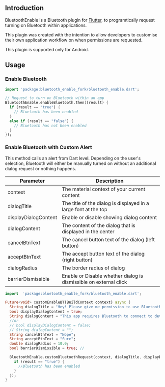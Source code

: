 ## Introduction

BluetoothEnable is a Bluetooth plugin for [Flutter](https://www.flutter.io), to programtically request turning on Bluetooth within applications. 

This plugin was created with the intention to allow developers to customise their own application workflow on when permissions are requested.

This plugin is supported only for Android.

## Usage

### Enable Bluetooth

```dart
import 'package:bluetooth_enable_fork/bluetooth_enable.dart';

// Request to turn on Bluetooth within an app
BluetoothEnable.enableBluetooth.then((result) {
  if (result == "true") {
    // Bluetooth has been enabled
  }
  else if (result == "false") {
    // Bluetooth has not been enabled
  }
});
```

### Enable Bluetooth with Custom Alert

This method calls an alert from Dart level. Depending on the user's selection, Bluetooth will either be manually turned on without an additional dialog request or nothing happens.

|Parameter       |Description                          |
|----------------|-------------------------------|
|context				 |The material context of your current content            |
|dialogTitle    		 |The title of the dialog is displayed in a large font at the top|
|displayDialogContent 	|Enable or disable showing dialog content
|dialogContent 			|The content of the dialog that is displayed in the center|
|cancelBtnText 			|The cancel button text of the dialog (left button)|
|acceptBtnText 			|The accept button text of the dialog (right button)|
|dialogRadius 			|The border radius of dialog|
|barrierDismissible 	|Enable or Disable whether dialog is dismissible on external click|


```dart
import  'package:bluetooth_enable_fork/bluetooth_enable.dart';

Future<void> customEnableBT(BuildContext context) async {
  String dialogTitle = "Hey! Please give me permission to use Bluetooth!";
  bool displayDialogContent = true;
  String dialogContent = "This app requires Bluetooth to connect to device.";
  //or
  // bool displayDialogContent = false;
  // String dialogContent = "";
  String cancelBtnText = "Nope";
  String acceptBtnText = "Sure";
  double dialogRadius = 10.0;
  bool barrierDismissible = true; //

  BluetoothEnable.customBluetoothRequest(context, dialogTitle, displayDialogContent, dialogContent, cancelBtnText, acceptBtnText, dialogRadius, barrierDismissible).then((result) {
    if (result == "true") {
      //Bluetooth has been enabled
    }
  });
}
```
